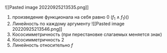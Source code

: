 ![[Pasted image 20220925213535.png]]
1. произведение функционала на себя  равно 0
	$(f_{1}\wedge f_{1})()$
2. Линейность по каждому аргументу
![[Pasted image 20220925213546.png]]
3. Кососимметричность (при перестановке слагаемых меняется знак)
4. Кососимметричность 2
5. Линейность относительно $f$ 

 